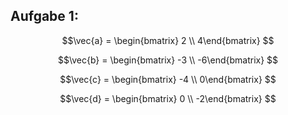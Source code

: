 ## Aufgabe 1:
$$\vec{a} = \begin{bmatrix} 2 \\ 4\end{bmatrix} $$

$$\vec{b} = \begin{bmatrix} -3 \\ -6\end{bmatrix} $$

$$\vec{c} = \begin{bmatrix} -4 \\ 0\end{bmatrix} $$

$$\vec{d} = \begin{bmatrix} 0 \\ -2\end{bmatrix} $$
